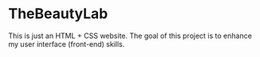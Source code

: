 # TheBeautyLab
This is just an HTML + CSS website. The goal of this project is to enhance my user interface (front-end) skills.

